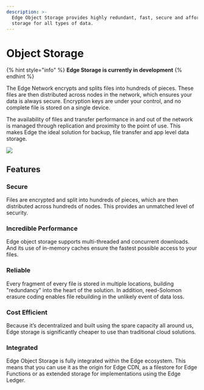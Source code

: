 ```yaml
---
description: >-
  Edge Object Storage provides highly redundant, fast, secure and affordable
  storage for all types of data.
---
```


# Object Storage

{% hint style="info" %}
**Edge Storage is currently in development**
{% endhint %}

The Edge Network encrypts and splits files into hundreds of pieces. These files are then distributed across nodes in the network, which ensures your data is always secure. Encryption keys are under your control, and no complete file is stored on a single device.

The availability of files and transfer performance in and out of the network is managed through replication and proximity to the point of use. This makes Edge the ideal solution for backup, file transfer and app level data storage.

![](../../.gitbook/assets/edgestorage.png)

## Features

### Secure

Files are encrypted and split into hundreds of pieces, which are then distributed across hundreds of nodes. This provides an unmatched level of security.

### Incredible Performance

Edge object storage supports multi-threaded and concurrent downloads. And its use of in-memory caches ensure the fastest possible access to your files.

### Reliable

Every fragment of every file is stored in multiple locations, building "redundancy" into the heart of the solution. In addition, reed-Solomon erasure coding enables file rebuilding in the unlikely event of data loss.

### Cost Efficient

Because it’s decentralized and built using the spare capacity all around us, Edge storage is significantly cheaper to use than traditional cloud solutions.

### Integrated

Edge Object Storage is fully integrated within the Edge ecosystem. This means that you can use it as the origin for Edge CDN, as a filestore for Edge Functions or as extended storage for implementations using the Edge Ledger.

